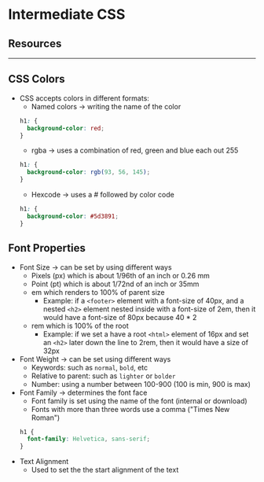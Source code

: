 # Intermediate CSS

## Resources

---

## CSS Colors

- CSS accepts colors in different formats:
  - Named colors -> writing the name of the color
  ```css
  h1: {
    background-color: red;
  }
  ```
  - rgba -> uses a combination of red, green and blue each out 255
  ```css
  h1: {
    background-color: rgb(93, 56, 145);
  }
  ```
  - Hexcode -> uses a # followed by color code
  ```css
  h1: {
    background-color: #5d3891;
  }
  ```

## Font Properties

- Font Size -> can be set by using different ways
  - Pixels (px) which is about 1/96th of an inch or 0.26 mm
  - Point (pt) which is about 1/72nd of an inch or 35mm
  - em which renders to 100% of parent size
    - Example: if a `<footer>` element with a font-size of 40px, and a nested `<h2>` element nested inside with a font-size of 2em, then it would have a font-size of 80px because 40 \* 2
  - rem which is 100% of the root
    - Example: if we set a have a root `<html>` element of 16px and set an `<h2>` later down the line to 2rem, then it would have a size of 32px
- Font Weight -> can be set using different ways
  - Keywords: such as `normal`, `bold`, etc
  - Relative to parent: such as `lighter` or `bolder`
  - Number: using a number between 100-900 (100 is min, 900 is max)
- Font Family -> determines the font face
  - Font family is set using the name of the font (internal or download)
  - Fonts with more than three words use a comma ("Times New Roman")
  ```css
  h1 {
    font-family: Helvetica, sans-serif;
  }
  ```
- Text Alignment
  - Used to set the the start alignment of the text
